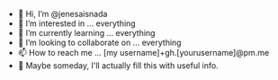 - 👋 Hi, I’m @jenesaisnada
- 👀 I’m interested in ... everything
- 🌱 I’m currently learning ... everything
- 💞️ I’m looking to collaborate on ... everything
- 📫 How to reach me ... [my username]+gh.[yourusername]@pm.me
- 🔮 Maybe someday, I'll actually fill this with useful info.

<!---
jenesaisnada/jenesaisnada is a ✨ special ✨ repository because its `README.md` (this file) appears on your GitHub profile.
You can click the Preview link to take a look at your changes.
--->
